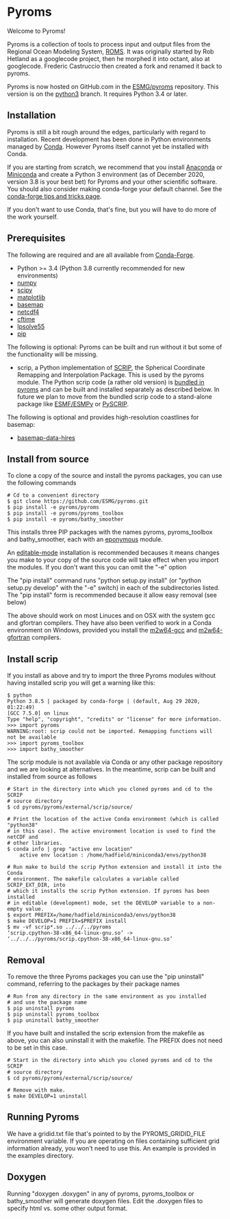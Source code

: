 # Pyroms

Welcome to Pyroms!

Pyroms is a collection of tools to process input and output files
from the Regional Ocean Modeling System, [ROMS](https://www.myroms.org/). It was originally
started by Rob Hetland as a googlecode project, then he morphed it
into octant, also at googlecode. Frederic Castruccio then created a
fork and renamed it back to pyroms.

Pyroms is now hosted on GitHub.com in the [ESMG/pyroms](https://github.com/ESMG/pyroms) repository. This version is on the [python3](https://github.com/ESMG/pyroms/tree/python3) branch. It requires Python 3.4 or later.

## Installation

Pyroms is still a bit rough around the edges, particularly with regard to installation. Recent development has been done in Python environments managed by [Conda](https://docs.conda.io/en/latest/). However Pyroms itself cannot yet be installed with Conda.

If you are starting from scratch, we recommend that you install
[Anaconda](https://www.anaconda.com/) or
[Miniconda](https://docs.conda.io/en/latest/miniconda.html) and create a Python 3 environment (as of December 2020, version 3.8 is your best bet) for Pyroms and your other scientific software. You should also consider making conda-forge your default channel. See the [conda-forge tips and tricks page](https://conda-forge.org/docs/user/tipsandtricks.html).

If you don't want to use Conda, that's fine, but you will have to do more of the work yourself.

## Prerequisites

The following are required and are all available from [Conda-Forge](https://conda-forge.org/).

   * Python >= 3.4 (Python 3.8 currently recommended for new environments)
   * [numpy](https://numpy.org/)
   * [scipy](https://www.scipy.org/)
   * [matplotlib](https://matplotlib.org/)
   * [basemap](https://matplotlib.org/basemap/)
   * [netcdf4](https://unidata.github.io/netcdf4-python/netCDF4/index.html)
   * [cftime](https://unidata.github.io/cftime/)
   * [lpsolve55](https://github.com/chandu-atina/lp_solve_python_3x)
   * [pip](https://pypi.org/project/pip/)

The following is optional: Pyroms can be built and run without it but some of the functionality will be missing.

   * scrip, a Python implementation of [SCRIP](https://github.com/SCRIP-Project/SCRIP),
     the Spherical Coordinate Remapping and Interpolation Package. This is used by the pyroms
     module. The Python scrip code (a rather old version) is
     [bundled in pyroms](https://github.com/ESMG/pyroms/tree/python3/pyroms/external/scrip)
     and can be built and installed separately as described below. In future we plan to
     move from the bundled scrip code to a stand-alone package like
     [ESMF/ESMPy](https://www.earthsystemcog.org/projects/esmpy/) or
     [PySCRIP](https://github.com/dchandan/PySCRIP).

The following is optional and provides high-resolution coastlines for basemap:

   * [basemap-data-hires](https://anaconda.org/conda-forge/basemap-data-hires/)

## Install from source

To clone a copy of the source and install the pyroms packages, you can use the following commands
```
# Cd to a convenient directory
$ git clone https://github.com/ESMG/pyroms.git
$ pip install -e pyroms/pyroms
$ pip install -e pyroms/pyroms_toolbox
$ pip install -e pyroms/bathy_smoother
```

This installs three PIP packages with the names pyroms, pyroms\_toolbox and bathy\_smoother,
each with an [eponymous](https://en.wiktionary.org/wiki/eponymous) module.

An [editable-mode](https://pip.pypa.io/en/stable/reference/pip_install/#editable-installs) installation is recommended becauses it means changes you make to your copy of the source code will take effect when you import the modules. If you don't want this you can omit the "-e" option

The "pip install" command runs "python setup.py install" (or "python setup.py develop" with the "-e" switch) in each of the subdirectories listed. The "pip install" form is recommended because it allow easy removal (see below)

The above should work on most Linuces and on OSX with the system gcc and gfortran compilers.
They have also been verified to work in a Conda environment on Windows,
provided you install the
[m2w64-gcc](https://anaconda.org/msys2/m2w64-gcc) and [m2w64-gfortran](https://anaconda.org/msys2/m2w64-gcc-fortran) compilers.

## Install scrip

If you install as above and try to import the three Pyroms modules without having installed
scrip you will get a warning like this:

```
$ python
Python 3.8.5 | packaged by conda-forge | (default, Aug 29 2020, 01:22:49)
[GCC 7.5.0] on linux
Type "help", "copyright", "credits" or "license" for more information.
>>> import pyroms
WARNING:root: scrip could not be imported. Remapping functions will not be available
>>> import pyroms_toolbox
>>> import bathy_smoother
```

The scrip module is not available via Conda or any other package repository and we are looking at alternatives. In the meantime, scrip can be built and installed from source as follows

```
# Start in the directory into which you cloned pyroms and cd to the SCRIP
# source directory
$ cd pyroms/pyroms/external/scrip/source/

# Print the location of the active Conda environment (which is called "python38"
# in this case). The active environment location is used to find the netCDF and
# other libraries.
$ conda info | grep "active env location"
    active env location : /home/hadfield/miniconda3/envs/python38

# Run make to build the scrip Python extension and install it into the Conda
# environment. The makefile calculates a variable called SCRIP_EXT_DIR, into
# which it installs the scrip Python extension. If pyroms has been installed
# in editable (development) mode, set the DEVELOP variable to a non-empty value.
$ export PREFIX=/home/hadfield/miniconda3/envs/python38
$ make DEVELOP=1 PREFIX=$PREFIX install
$ mv -vf scrip*.so ../../../pyroms
‘scrip.cpython-38-x86_64-linux-gnu.so’ -> ‘../../../pyroms/scrip.cpython-38-x86_64-linux-gnu.so’
```

## Removal

To remove the three Pyroms packages you can use the "pip uninstall" command, referring to the packages by their package names

```
# Run from any directory in the same environment as you installed
# and use the package name
$ pip uninstall pyroms
$ pip uninstall pyroms_toolbox
$ pip uninstall bathy_smoother
```

If you have built and installed the scrip extension from the makefile as above, you can also uninstall it with the makefile. The PREFIX does not need to be set in this case.

```
# Start in the directory into which you cloned pyroms and cd to the SCRIP
# source directory
$ cd pyroms/pyroms/external/scrip/source/

# Remove with make.
$ make DEVELOP=1 uninstall
```

## Running Pyroms

We have a gridid.txt file that's pointed to by the PYROMS\_GRIDID\_FILE
environment variable. If you are operating on files containing
sufficient grid information already, you won't need to use this.
An example is provided in the examples directory.


## Doxygen

Running "doxygen .doxygen" in any of pyroms, pyroms\_toolbox or
bathy\_smoother will generate doxygen files. Edit the .doxygen files to
specify html vs. some other output format.
